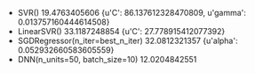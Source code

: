 * SVR() 19.4763405606 {u'C': 86.137612328470809, u'gamma': 0.013757160444614508}
* LinearSVR() 33.1187248854 {u'C': 27.778915412077392}
* SGDRegressor(n\_iter=best\_n\_iter) 32.0812321357 {u'alpha': 0.052932660583605559}
* DNN(n\_units=50, batch\_size=10) 12.0204842551
